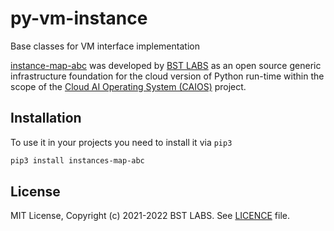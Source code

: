 # py-vm-instance
Base classes for VM interface implementation

[instance-map-abc](https://github.com/BstLabs/py-vm-instance) was developed by [BST LABS](https://github.com/BstLabs/) as an open source generic infrastructure foundation for the cloud version of Python run-time within the scope of the [Cloud AI Operating System (CAIOS)](http://caios.io) project.


## Installation

To use it in your projects you need to install it via `pip3`

```bash
pip3 install instances-map-abc
```

## License

MIT License, Copyright (c) 2021-2022 BST LABS. See [LICENCE](https://github.com/BstLabs/py-vm-instance/blob/main/LICENCE.md) file.

